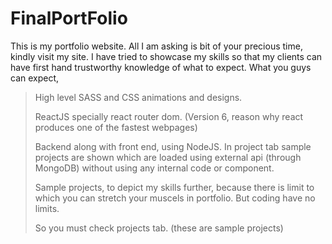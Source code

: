 # FinalPortFolio
This is my portfolio website. All I am asking is bit of your precious time, kindly visit my site. I have tried to showcase my skills so that my clients can have first hand trustworthy knowledge of what to expect. What you guys can expect,
>High level SASS and CSS animations and designs.
>
>ReactJS specially react router dom. (Version 6, reason why react produces one of the fastest webpages)
>
>Backend along with front end, using NodeJS. In project tab sample projects are shown which are loaded using external api (through MongoDB) without using any internal code or component.
>
>Sample projects, to depict my skills further, because there is limit to which you can stretch your muscels in portfolio. But coding have no limits.
>
>So you must check projects tab. (these are sample projects)
